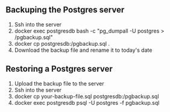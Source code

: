 ## Backuping the Postgres server
1. Ssh into the server
2. docker exec postgresdb bash -c "pg_dumpall -U postgres > /pgbackup.sql"
3. docker cp postgresdb:/pgbackup.sql .
4. Download the backup file and rename it to today's date

## Restoring a Postgres server

1. Upload the backup file to the server
2. Ssh into the server
3. docker cp your-backup-file.sql postgresdb:/pgbackup.sql
4. docker exec postgresdb psql -U postgres -f pgbackup.sql